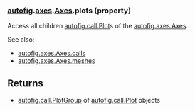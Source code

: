 ### [autofig](autofig.md).[axes](autofig.axes.md).[Axes](autofig.axes.Axes.md).plots (property)




Access all children [autofig.call.Plot](autofig.call.Plot.md)s of the [autofig.axes.Axes](autofig.axes.Axes.md).

See also:

* [autofig.axes.Axes.calls](autofig.axes.Axes.calls.md)
* [autofig.axes.Axes.meshes](autofig.axes.Axes.meshes.md)

Returns
-----------
* [autofig.call.PlotGroup](autofig.call.PlotGroup.md) of [autofig.call.Plot](autofig.call.Plot.md) objects

